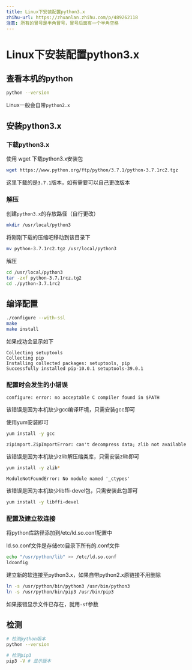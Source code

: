 ```yaml
---
title: Linux下安装配置python3.x
zhihu-url: https://zhuanlan.zhihu.com/p/489262118
注意: 所有的冒号是半角冒号，冒号后面有一个半角空格
---
```


# Linux下安装配置python3.x

## 查看本机的python
```sh
python --version
```

Linux一般会自带`python2.x`

## 安装python3.x

### 下载python3.x

使用 wget 下载python3.x安装包

```sh
wget https://www.python.org/ftp/python/3.7.1/python-3.7.1rc2.tgz
```

这里下载的是`3.7.1`版本，如有需要可以自己更改版本

### 解压
创建`python3.x`的存放路径（自行更改）

```sh
mkdir /usr/local/python3
```

将刚刚下载的压缩吧移动到该目录下

```sh
mv python-3.7.1rc2.tgz /usr/local/python3
```

解压

```sh
cd /usr/local/python3
tar -zxf python-3.7.1rcz.tg2
cd ./python-3.7.1rc2
```

## 编译配置

```sh
./configure --with-ssl
make
make install
```

如果成功会显示如下

```text
Collecting setuptools
Collecting pip
Installing collected packages: setuptools, pip
Successfully installed pip-10.0.1 setuptools-39.0.1
```

### 配置时会发生的小错误
`configure: error: no acceptable C compiler found in $PATH`

该错误是因为本机缺少gcc编译环境，只需安装gcc即可

使用yum安装即可

```sh
yum install -y gcc
```

`zipimport.ZipImportError: can't decompress data; zlib not available`

该错误是因为本机缺少zlib解压缩类库，只需安装zlib即可

```sh
yum install -y zlib*
```

`ModuleNotFoundError: No module named '_ctypes'`

该错误是因为本机缺少libffi-devel包，只需安装此包即可

```sh
yum install -y libffi-devel
```

### 配置及建立软连接

将python库路径添加到/etc/ld.so.conf配置中

ld.so.conf文件是存储etc目录下所有的.conf文件

```sh
echo "/usr/python/lib" >> /etc/ld.so.conf
ldconfig
```

建立新的软连接至python3.x，如果自带python2.x原链接不用删除

```sh
ln -s /usr/python/bin/python3 /usr/bin/python3
ln -s /usr/python/bin/pip3 /usr/bin/pip3
```

如果报错显示文件已存在，就用`-sf`参数

## 检测

```sh
# 检测python版本
python --version

# 检测pip3
pip3 -V	# 显示版本
```